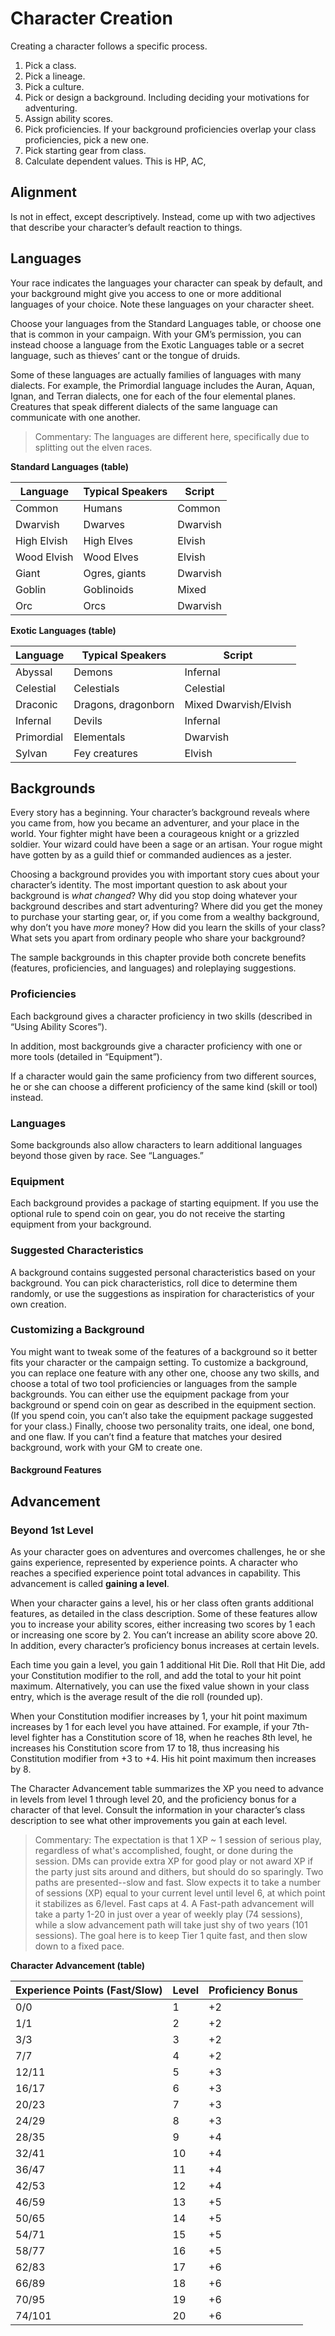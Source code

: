# Character Creation
Creating a character follows a specific process.
1. Pick a class.
2. Pick a lineage.
3. Pick a culture.
4. Pick or design a background. Including deciding your motivations for adventuring.
5. Assign ability scores.
6. Pick proficiencies. If your background proficiencies overlap your class proficiencies, pick a new one.
7. Pick starting gear from class.
8. Calculate dependent values. This is HP, AC, 

## Alignment
Is not in effect, except descriptively. Instead, come up with two adjectives that describe your character’s default reaction to things. 

## Languages
Your race indicates the languages your character can speak by default, and your background might give you access to one or more additional languages of your choice. Note these languages on your character sheet.

Choose your languages from the Standard Languages table, or choose one that is common in your campaign. With your GM’s permission, you can instead choose a language from the Exotic Languages table or a secret language, such as thieves’ cant or the tongue of druids.

Some of these languages are actually families of languages with many dialects. For example, the Primordial language includes the Auran, Aquan, Ignan, and Terran dialects, one for each of the four elemental planes. Creatures that speak different dialects of the same language can communicate with one another.

> Commentary: The languages are different here, specifically due to splitting out the elven races.

**Standard Languages (table)**

| Language | Typical Speakers | Script   |
|----------|------------------|----------|
| Common   | Humans           | Common   |
| Dwarvish | Dwarves          | Dwarvish |
| High Elvish   | High Elves  | Elvish   |
| Wood Elvish   | Wood Elves  | Elvish   |
| Giant    | Ogres, giants    | Dwarvish |
| Goblin   | Goblinoids       | Mixed    |
| Orc      | Orcs             | Dwarvish |

**Exotic Languages (table)**

| Language    | Typical Speakers    | Script    |
|-------------|---------------------|-----------|
| Abyssal     | Demons              | Infernal  |
| Celestial   | Celestials          | Celestial |
| Draconic    | Dragons, dragonborn | Mixed Dwarvish/Elvish  |
| Infernal    | Devils              | Infernal  |
| Primordial  | Elementals          | Dwarvish  |
| Sylvan      | Fey creatures       | Elvish    |

## Backgrounds
Every story has a beginning. Your character’s background reveals where you came from, how you became an adventurer, and your place in the world. Your fighter might have been a courageous knight or a grizzled soldier. Your wizard could have been a sage or an artisan. Your rogue might have gotten by as a guild thief or commanded audiences as a jester.

Choosing a background provides you with important story cues about your character’s identity. The most important question to ask about your background is *what changed*? Why did you stop doing whatever your background describes and start adventuring? Where did you get the money to purchase your starting gear, or, if you come from a wealthy background, why don’t you have *more* money? How did you learn the skills of your class? What sets you apart from ordinary people who share your background?

The sample backgrounds in this chapter provide both concrete benefits (features, proficiencies, and languages) and roleplaying suggestions.

### Proficiencies

Each background gives a character proficiency in two skills (described in “Using Ability Scores”).

In addition, most backgrounds give a character proficiency with one or more tools (detailed in “Equipment”).

If a character would gain the same proficiency from two different sources, he or she can choose a different proficiency of the same kind (skill or tool) instead.

### Languages

Some backgrounds also allow characters to learn additional languages beyond those given by race. See “Languages.”

### Equipment

Each background provides a package of starting equipment. If you use the optional rule to spend coin on gear, you do not receive the starting equipment from your background.

### Suggested Characteristics

A background contains suggested personal characteristics based on your background. You can pick characteristics, roll dice to determine them randomly, or use the suggestions as inspiration for characteristics of your own creation.

### Customizing a Background

You might want to tweak some of the features of a background so it better fits your character or the campaign setting. To customize a background, you can replace one feature with any other one, choose any two skills, and choose a total of two tool proficiencies or languages from the sample backgrounds. You can either use the equipment package from your background or spend coin on gear as described in the equipment section. (If you spend coin, you can’t also take the equipment package suggested for your class.) Finally, choose two personality traits, one ideal, one bond, and one flaw. If you can’t find a feature that matches your desired background, work with your GM to create one.

#### Background Features


## Advancement
### Beyond 1st Level

As your character goes on adventures and overcomes challenges, he or she gains experience, represented by experience points. A character who reaches a specified experience point total advances in capability. This advancement is called **gaining a level**.

When your character gains a level, his or her class often grants additional features, as detailed in the class description. Some of these features allow you to increase your ability scores, either increasing two scores by 1 each or increasing one score by 2. You can’t increase an ability score above 20. In addition, every character’s proficiency bonus increases at certain levels.

Each time you gain a level, you gain 1 additional Hit Die. Roll that Hit Die, add your Constitution modifier to the roll, and add the total to your hit point maximum. Alternatively, you can use the fixed value shown in your class entry, which is the average result of the die roll (rounded up).

When your Constitution modifier increases by 1, your hit point maximum increases by 1 for each level you have attained. For example, if your 7th-level fighter has a Constitution score of 18, when he reaches 8th level, he increases his Constitution score from 17 to 18, thus increasing his Constitution modifier from +3 to +4. His hit point maximum then increases by 8.

The Character Advancement table summarizes the XP you need to advance in levels from level 1 through level 20, and the proficiency bonus for a character of that level. Consult the information in your character’s class description to see what other improvements you gain at each level.

> Commentary: The expectation is that 1 XP ~ 1 session of serious play, regardless of what's accomplished, fought, or done during the session. DMs can provide extra XP for good play or not award XP if the party just sits around and dithers, but should do so sparingly. Two paths are presented--slow and fast. Slow expects it to take a number of sessions (XP) equal to your current level until level 6, at which point it stabilizes as 6/level. Fast caps at 4. A Fast-path advancement will take a party 1-20 in just over a year of weekly play (74 sessions), while a slow advancement path will take just shy of two years (101 sessions). The goal here is to keep Tier 1 quite fast, and then slow down to a fixed pace. 

**Character Advancement (table)**

| Experience Points (Fast/Slow) | Level | Proficiency Bonus |
|-------------------|-------|-------------------|
| 0/0               | 1     | +2                |
| 1/1               | 2     | +2                |
| 3/3               | 3     | +2                |
| 7/7               | 4     | +2                |
| 12/11             | 5     | +3                |
| 16/17             | 6     | +3                |
| 20/23             | 7     | +3                |
| 24/29             | 8     | +3                |
| 28/35             | 9     | +4                |
| 32/41             | 10    | +4                |
| 36/47             | 11    | +4                |
| 42/53             | 12    | +4                |
| 46/59             | 13    | +5                |
| 50/65             | 14    | +5                |
| 54/71             | 15    | +5                |
| 58/77             | 16    | +5                |
| 62/83             | 17    | +6                |
| 66/89             | 18    | +6                |
| 70/95             | 19    | +6                |
| 74/101            | 20    | +6                |

